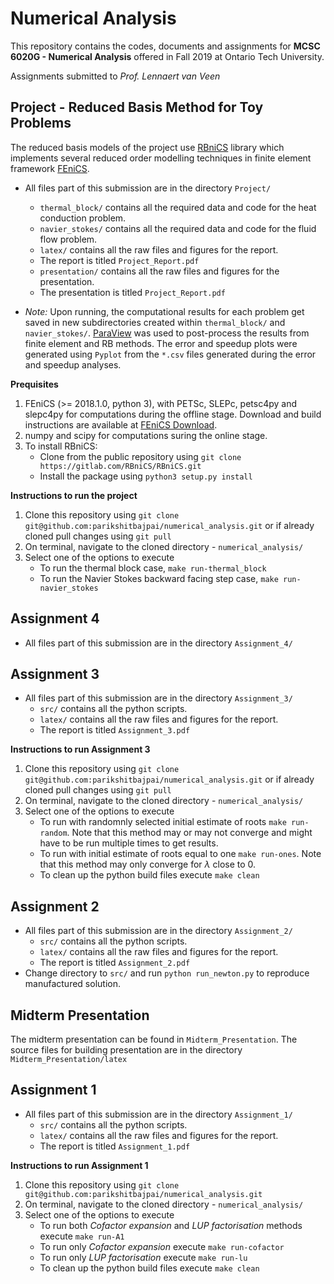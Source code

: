 # Numerical Analysis

This repository contains the codes, documents and assignments for **MCSC 6020G - Numerical Analysis** offered in Fall 2019 at Ontario Tech University.

Assignments submitted to _Prof. Lennaert van Veen_

## Project - Reduced Basis Method for Toy Problems
The reduced basis models of the project use [RBniCS](http://mathlab.sissa.it/rbnics) library which implements several reduced order modelling techniques in finite element framework [FEniCS](https://fenicsproject.org/).
*	All files part of this submission are in the directory ```Project/```
	*	```thermal_block/``` contains all the required data and code for the heat conduction problem.
	* ```navier_stokes/``` contains all the required data and code for the fluid flow problem.
	*	```latex/``` contains all the raw files and figures for the report.
	*	The report is titled ```Project_Report.pdf```
	*	```presentation/``` contains all the raw files and figures for the presentation.
	*	The presentation is titled ```Project_Report.pdf```

* _Note:_ Upon running, the computational results for each problem get saved in new subdirectories created within ```thermal_block/``` and  ```navier_stokes/```. [ParaView](https://www.paraview.org/) was used to post-process the results from finite element and RB methods. The error and speedup plots were generated using ```Pyplot``` from the ```*.csv``` files generated during the error and speedup analyses.    

**Prequisites**
1. FEniCS (>= 2018.1.0, python 3), with PETSc, SLEPc, petsc4py and slepc4py for computations during the offline stage. Download and build instructions are available at [FEniCS Download](https://fenicsproject.org/download/).
2. numpy and scipy for computations suring the online stage.
3. To install RBniCS:
	* Clone from the public repository using ```git clone https://gitlab.com/RBniCS/RBniCS.git```
	* Install the package using ```python3 setup.py install```

**Instructions to run the project**
1. Clone this repository using ```git clone git@github.com:parikshitbajpai/numerical_analysis.git``` or if already cloned pull changes using ```git pull```
2. On terminal, navigate to the cloned directory - ```numerical_analysis/```
3. Select one of the options to execute
	*	To run the thermal block case, ```make run-thermal_block```
	*	To run the Navier Stokes backward facing step case, ```make run-navier_stokes```

## Assignment 4
*	All files part of this submission are in the directory ```Assignment_4/```

## Assignment 3
*	All files part of this submission are in the directory ```Assignment_3/```
	*	```src/``` contains all the python scripts.
	*	```latex/``` contains all the raw files and figures for the report.
	*	The report is titled ```Assignment_3.pdf```

**Instructions to run Assignment 3**
1. Clone this repository using ```git clone git@github.com:parikshitbajpai/numerical_analysis.git``` or if already cloned pull changes using ```git pull```
2. On terminal, navigate to the cloned directory - ```numerical_analysis/```
3. Select one of the options to execute
	*	To run with randomnly selected initial estimate of roots ```make run-random```. Note that this method may or may not converge and might have to be run multiple times to get results.
	*	To run with initial estimate of roots equal to one ```make run-ones```. Note that this method may only converge for $\lambda$ close to 0.
	*	To clean up the python build files execute ```make clean```

## Assignment 2
*	All files part of this submission are in the directory ```Assignment_2/```
	*	```src/``` contains all the python scripts.
	*	```latex/``` contains all the raw files and figures for the report.
	*	The report is titled ```Assignment_2.pdf```
* Change directory to ```src/``` and run ```python run_newton.py``` to reproduce manufactured solution.

## Midterm Presentation
The midterm presentation can be found in ```Midterm_Presentation```. The source files for building presentation are in the directory ```Midterm_Presentation/latex```

## Assignment 1
*	All files part of this submission are in the directory ```Assignment_1/```
	*	```src/``` contains all the python scripts.
	*	```latex/``` contains all the raw files and figures for the report.
	*	The report is titled ```Assignment_1.pdf```

**Instructions to run Assignment 1**
1. Clone this repository using ```git clone git@github.com:parikshitbajpai/numerical_analysis.git```
2. On terminal, navigate to the cloned directory - ```numerical_analysis/```
3. Select one of the options to execute
	*	To run both _Cofactor expansion_ and _LUP factorisation_ methods execute ```make run-A1```
	*	To run only _Cofactor expansion_ execute ```make run-cofactor```
	*	To run only _LUP factorisation_ execute ```make run-lu```
	*	To clean up the python build files execute ```make clean```
